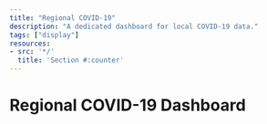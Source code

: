 ```yaml
---
title: "Regional COVID-19"
description: "A dedicated dashboard for local COVID-19 data."
tags: ["display"]
resources:
- src: '*/'
  title: 'Section #:counter'
---
```


# Regional COVID-19 Dashboard


